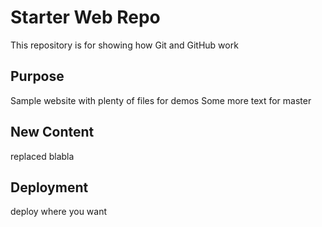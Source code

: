 # Starter Web Repo

This repository is for showing how Git and GitHub work

## Purpose

Sample website with plenty of files for demos
Some more text for master

## New Content

replaced blabla

## Deployment

deploy where you want
